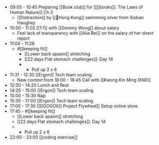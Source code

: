 - 09:05 - 10:45 Preparing [[Book club]] for [[[[books]]: The Laws of Human Nature]] Ch.3 
    - [[Distraction]] by [[🏴Hong Kong]] swimming silver from Sioban Haughey
- 10:50 - 11:02 [[1:1]] with [[Gemmy Wong]] about salary
    - Feel lack of transparency with [[Alia Bei]] on the salary of her direct report
- 11:04 - 11:28
    - #[[keeping fit]]
        - [[Lower back spasm]] stretching
        - [[22 days Flat stomach challenges]]: Day 14
        - + Pull up 2 x 6
- 11:31 - 12:30 [[Ergon]] Tech team scaling
    - New context from 18:00 - 18:45 Call with [[Kwong Kin Ming (KM)]]
- 12:30 - 14:20 Lunch and Rest
- 14:25 - 15:00 [[Ergon]] Tech team scaling
- 15:00 - 15:30 Nap
- 15:30 - 17:00 [[Ergon]] Tech team scaling
- 17:00 - 17:30 [[[[GOGOX]] Project Flywheel]] Setup online store.
- 17:45 - #[[keeping fit]]
    - [[Lower back spasm]] stretching
    - [[22 days Flat stomach challenges]]: Day 14
    - + Pull up 2 x 6
- 22:00 - 23:00 [[coding exercise]]
